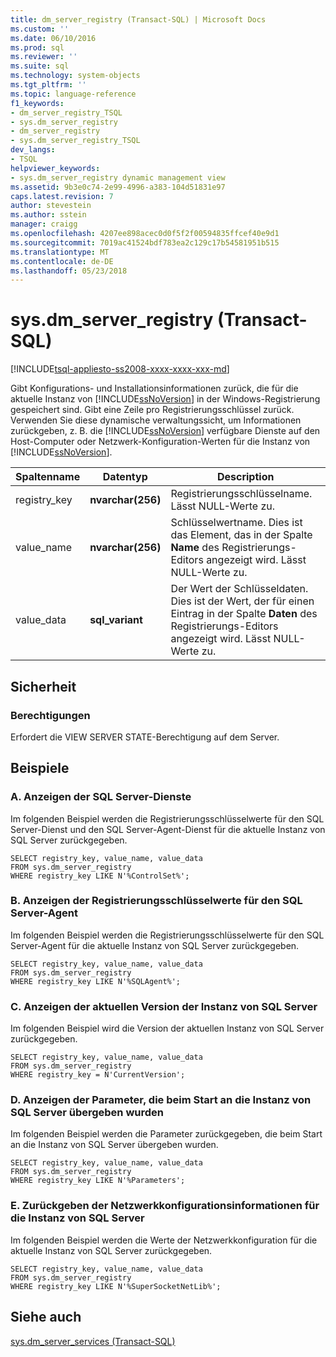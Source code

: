 ```yaml
---
title: dm_server_registry (Transact-SQL) | Microsoft Docs
ms.custom: ''
ms.date: 06/10/2016
ms.prod: sql
ms.reviewer: ''
ms.suite: sql
ms.technology: system-objects
ms.tgt_pltfrm: ''
ms.topic: language-reference
f1_keywords:
- dm_server_registry_TSQL
- sys.dm_server_registry
- dm_server_registry
- sys.dm_server_registry_TSQL
dev_langs:
- TSQL
helpviewer_keywords:
- sys.dm_server_registry dynamic management view
ms.assetid: 9b3e0c74-2e99-4996-a383-104d51831e97
caps.latest.revision: 7
author: stevestein
ms.author: sstein
manager: craigg
ms.openlocfilehash: 4207ee898acec0d0f5f2f00594835ffcef40e9d1
ms.sourcegitcommit: 7019ac41524bdf783ea2c129c17b54581951b515
ms.translationtype: MT
ms.contentlocale: de-DE
ms.lasthandoff: 05/23/2018
---
```

# <a name="sysdmserverregistry-transact-sql"></a>sys.dm_server_registry (Transact-SQL)
[!INCLUDE[tsql-appliesto-ss2008-xxxx-xxxx-xxx-md](../../includes/tsql-appliesto-ss2008-xxxx-xxxx-xxx-md.md)]

  Gibt Konfigurations- und Installationsinformationen zurück, die für die aktuelle Instanz von [!INCLUDE[ssNoVersion](../../includes/ssnoversion-md.md)] in der Windows-Registrierung gespeichert sind. Gibt eine Zeile pro Registrierungsschlüssel zurück. Verwenden Sie diese dynamische verwaltungssicht, um Informationen zurückgeben, z. B. die [!INCLUDE[ssNoVersion](../../includes/ssnoversion-md.md)] verfügbare Dienste auf den Host-Computer oder Netzwerk-Konfiguration-Werten für die Instanz von [!INCLUDE[ssNoVersion](../../includes/ssnoversion-md.md)].  
  
|Spaltenname|Datentyp|Description|  
|-----------------|---------------|-----------------|  
|registry_key|**nvarchar(256)**|Registrierungsschlüsselname. Lässt NULL-Werte zu.|  
|value_name|**nvarchar(256)**|Schlüsselwertname. Dies ist das Element, das in der Spalte **Name** des Registrierungs-Editors angezeigt wird. Lässt NULL-Werte zu.|  
|value_data|**sql_variant**|Der Wert der Schlüsseldaten. Dies ist der Wert, der für einen Eintrag in der Spalte **Daten** des Registrierungs-Editors angezeigt wird. Lässt NULL-Werte zu.|  
  
## <a name="security"></a>Sicherheit  
  
### <a name="permissions"></a>Berechtigungen  
 Erfordert die VIEW SERVER STATE-Berechtigung auf dem Server.  
  
## <a name="examples"></a>Beispiele  
  
### <a name="a-display-the-sql-server-services"></a>A. Anzeigen der SQL Server-Dienste  
 Im folgenden Beispiel werden die Registrierungsschlüsselwerte für den SQL Server-Dienst und den SQL Server-Agent-Dienst für die aktuelle Instanz von SQL Server zurückgegeben.  
  
```  
SELECT registry_key, value_name, value_data  
FROM sys.dm_server_registry  
WHERE registry_key LIKE N'%ControlSet%';  
```  
  
### <a name="b-display-the-sql-server-agent-registry-key-values"></a>B. Anzeigen der Registrierungsschlüsselwerte für den SQL Server-Agent  
 Im folgenden Beispiel werden die Registrierungsschlüsselwerte für den SQL Server-Agent für die aktuelle Instanz von SQL Server zurückgegeben.  
  
```  
SELECT registry_key, value_name, value_data  
FROM sys.dm_server_registry  
WHERE registry_key LIKE N'%SQLAgent%';  
```  
  
### <a name="c-display-the-current-version-of-the-instance-of-sql-server"></a>C. Anzeigen der aktuellen Version der Instanz von SQL Server  
 Im folgenden Beispiel wird die Version der aktuellen Instanz von SQL Server zurückgegeben.  
  
```  
SELECT registry_key, value_name, value_data  
FROM sys.dm_server_registry  
WHERE registry_key = N'CurrentVersion';  
```  
  
### <a name="d-display-the-parameters-passed-to-the-instance-of-sql-server-during-startup"></a>D. Anzeigen der Parameter, die beim Start an die Instanz von SQL Server übergeben wurden  
 Im folgenden Beispiel werden die Parameter zurückgegeben, die beim Start an die Instanz von SQL Server übergeben wurden.  
  
```  
SELECT registry_key, value_name, value_data  
FROM sys.dm_server_registry  
WHERE registry_key LIKE N'%Parameters';  
```  
  
### <a name="e-return-network-configuration-information-for-the-instance-of-sql-server"></a>E. Zurückgeben der Netzwerkkonfigurationsinformationen für die Instanz von SQL Server  
 Im folgenden Beispiel werden die Werte der Netzwerkkonfiguration für die aktuelle Instanz von SQL Server zurückgegeben.  
  
```  
SELECT registry_key, value_name, value_data  
FROM sys.dm_server_registry  
WHERE registry_key LIKE N'%SuperSocketNetLib%';  
```  
  
## <a name="see-also"></a>Siehe auch  
 [sys.dm_server_services &#40;Transact-SQL&#41;](../../relational-databases/system-dynamic-management-views/sys-dm-server-services-transact-sql.md)  
  
  
